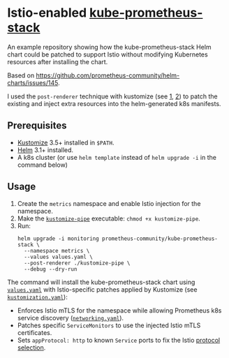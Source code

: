 # Istio-enabled [kube-prometheus-stack](https://github.com/prometheus-community/helm-charts/tree/main/charts/kube-prometheus-stack)

An example repository showing how the kube-prometheus-stack Helm chart could be
patched to support Istio without modifying Kubernetes resources after installing
the chart.

Based on <https://github.com/prometheus-community/helm-charts/issues/145>.

I used the `post-renderer` technique with kustomize (see [1], [2]) to patch the
existing and inject extra resources into the helm-generated k8s manifests.

## Prerequisites

- [Kustomize](https://github.com/kubernetes-sigs/kustomize/releases) 3.5+
  installed in `$PATH`.
- [Helm](https://github.com/helm/helm/releases) 3.1+ installed.
- A k8s cluster (or use `helm template` instead of `helm upgrade -i` in the
  command below)

## Usage

1. Create the `metrics` namespace and enable Istio injection for the namespace.
1. Make the [`kustomize-pipe`](kustomize-pipe)
   executable: `chmod +x kustomize-pipe`.
1. Run:
   ```shell
   helm upgrade -i monitoring prometheus-community/kube-prometheus-stack \
     --namespace metrics \
     --values values.yaml \
     --post-renderer ./kustomize-pipe \
     --debug --dry-run
   ```

The command will install the kube-prometheus-stack chart
using [`values.yaml`](values.yaml) with Istio-specific patches applied by
Kustomize (see [`kustomization.yaml`](kustomization.yaml)):

- Enforces Istio mTLS for the namespace while allowing Prometheus k8s service
  discovery ([`networking.yaml`](networking.yaml)).
- Patches specific `ServiceMonitors` to use the injected Istio mTLS
  certificates.
- Sets `appProtocol: http` to known `Service` ports to fix the
  Istio [protocol selection][3].

[1]: https://helm.sh/docs/topics/advanced/#post-rendering

[2]: https://github.com/thomastaylor312/advanced-helm-demos/tree/master/post-render

[3]: https://istio.io/latest/docs/ops/configuration/traffic-management/protocol-selection
